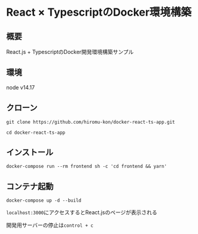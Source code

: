# React × TypescriptのDocker環境構築

## 概要
React.js + TypescriptのDocker開発環境構築サンプル

## 環境
node v14.17

## クローン
```
git clone https://github.com/hiromu-kon/docker-react-ts-app.git

cd docker-react-ts-app
```

## インストール
```
docker-compose run --rm frontend sh -c 'cd frontend && yarn'
```

## コンテナ起動
```
docker-compose up -d --build
```

`localhost:3000`にアクセスするとReact.jsのページが表示される

開発用サーバーの停止は`control + c`
